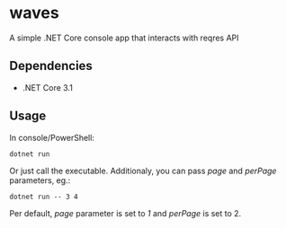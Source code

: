 # waves
A simple .NET Core console app that interacts with reqres API

## Dependencies
* .NET Core 3.1

## Usage
In console/PowerShell: 
```
dotnet run
```
Or just call the executable. Additionaly, you can pass *page* and *perPage* parameters, eg.:
```
dotnet run -- 3 4
```
Per default, *page* parameter is set to *1* and *perPage* is set to 2.

